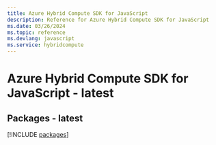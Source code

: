 ```yaml
---
title: Azure Hybrid Compute SDK for JavaScript
description: Reference for Azure Hybrid Compute SDK for JavaScript
ms.date: 03/26/2024
ms.topic: reference
ms.devlang: javascript
ms.service: hybridcompute
---
```

# Azure Hybrid Compute SDK for JavaScript - latest
## Packages - latest
[!INCLUDE [packages](hybrid-compute-index.md)]